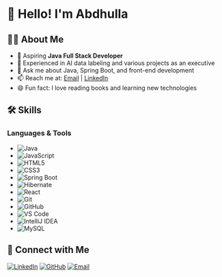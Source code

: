# 👋 Hello! I'm Abdhulla

## 🧑‍💻 About Me

- 🌱 Aspiring **Java Full Stack Developer**
- 💼 Experienced in AI data labeling and various projects as an executive
- 💬 Ask me about Java, Spring Boot, and front-end development
- 📫 Reach me at: [Email](mailto:abbuabdhulla@gmail.com) | [LinkedIn](https://www.linkedin.com/in/abdhulla-atthaullasha)
- 😄 Fun fact: I love reading books and learning new technologies

## 🛠️ Skills

### Languages & Tools
- ![Java](https://img.shields.io/badge/Java-ED8B00?style=flat&logo=java&logoColor=white)
- ![JavaScript](https://img.shields.io/badge/JavaScript-323330?style=flat&logo=javascript&logoColor=F7DF1E)
- ![HTML5](https://img.shields.io/badge/HTML5-E34F26?style=flat&logo=html5&logoColor=white)
- ![CSS3](https://img.shields.io/badge/CSS3-1572B6?style=flat&logo=css3&logoColor=white)
- ![Spring Boot](https://img.shields.io/badge/Spring%20Boot-6DB33F?style=flat&logo=spring-boot&logoColor=white)
- ![Hibernate](https://img.shields.io/badge/Hibernate-59666C?style=flat&logo=Hibernate&logoColor=white)
- ![React](https://img.shields.io/badge/React-20232A?style=flat&logo=react&logoColor=61DAFB)
- ![Git](https://img.shields.io/badge/Git-F05032?style=flat&logo=git&logoColor=white)
- ![GitHub](https://img.shields.io/badge/GitHub-181717?style=flat&logo=github&logoColor=white)
- ![VS Code](https://img.shields.io/badge/VS%20Code-007ACC?style=flat&logo=visual-studio-code&logoColor=white)
- ![IntelliJ IDEA](https://img.shields.io/badge/IntelliJ%20IDEA-000000?style=flat&logo=intellij-idea&logoColor=white)
- ![MySQL](https://img.shields.io/badge/MySQL-4479A1?style=flat&logo=mysql&logoColor=white)

## 🔗 Connect with Me

[![LinkedIn](https://img.shields.io/badge/LinkedIn-0077B5?style=flat&logo=linkedin&logoColor=white)](https://www.linkedin.com/in/Abdhulla-Atthaullasha)
[![GitHub](https://img.shields.io/badge/GitHub-181717?style=flat&logo=github&logoColor=white)](https://github.com/Abdhulla1)
[![Email](https://img.shields.io/badge/Email-D14836?style=flat&logo=gmail&logoColor=white)](mailto:abbuabdhulla@gmail.com)
